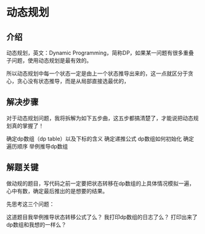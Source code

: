 # 动态规划

## 介绍

动态规划，英文：Dynamic Programming，简称DP，如果某一问题有很多重叠子问题，使用动态规划是最有效的。

所以动态规划中每一个状态一定是由上一个状态推导出来的，这一点就区分于贪心，贪心没有状态推导，而是从局部直接选最优的，

## 解决步骤

对于动态规划问题，我将拆解为如下五步曲，这五步都搞清楚了，才能说把动态规划真的掌握了！

确定dp数组（dp table）以及下标的含义
确定递推公式
dp数组如何初始化
确定遍历顺序
举例推导dp数组

## 解题关键

做动规的题目，写代码之前一定要把状态转移在dp数组的上具体情况模拟一遍，心中有数，确定最后推出的是想要的结果。

先思考这三个问题：

这道题目我举例推导状态转移公式了么？
我打印dp数组的日志了么？
打印出来了dp数组和我想的一样么？